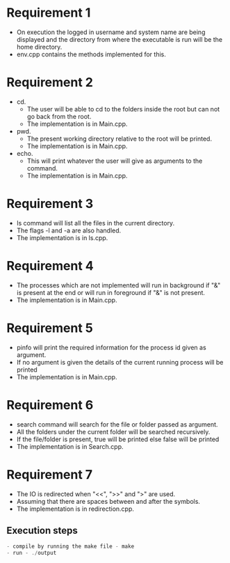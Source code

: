# Requirement 1
- On execution the logged in username and system name are being displayed and the directory from where the executable is run will be the home directory.
- env.cpp contains the methods implemented for this.

# Requirement 2
- cd.
    - The user will be able to cd to the folders inside the root but can not go back from the root.
    - The implementation is in Main.cpp.
- pwd.
    - The present working directory relative to the root will be printed.
    - The implementation is in Main.cpp.
- echo.
    - This will print whatever the user will give as arguments to the command.
    - The implementation is in Main.cpp. 

# Requirement 3
- ls command will list all the files in the current directory.
- The flags -l and -a are also handled.
- The implementation is in ls.cpp.

# Requirement 4
- The processes which are not implemented will run in background if "&" is present at the end or will run in foreground if "&" is not present.
- The implementation is in Main.cpp.

# Requirement 5
- pinfo will print the required information for the process id given as argument.
- If no argument is given the details of the current running process will be printed
- The implementation is in Main.cpp.

# Requirement 6
- search command will search for the file or folder passed as argument.
- All the folders under the current folder will be searched recursively.
- If the file/folder is present, true will be printed else false will be printed
- The implementation is in Search.cpp.

# Requirement 7
- The IO is redirected when "<<", ">>" and ">" are used.
- Assuming that there are spaces between and after the symbols. 
- The implementation is in redirection.cpp.

## Execution steps
```c++
- compile by running the make file - make
- run - ./output
```


